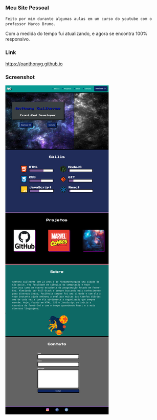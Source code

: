 ### Meu Site Pessoal
    Feito por mim durante algumas aulas em um curso do youtube com o professor Marco Bruno.
    
Com a medida do tempo fui atualizando, e agora se encontra 100% responsivo.

### Link
https://oanthonyg.github.io

### Screenshot

![](Anthony%20Guilherme%20-%20oanthonyg.github.io.png)
